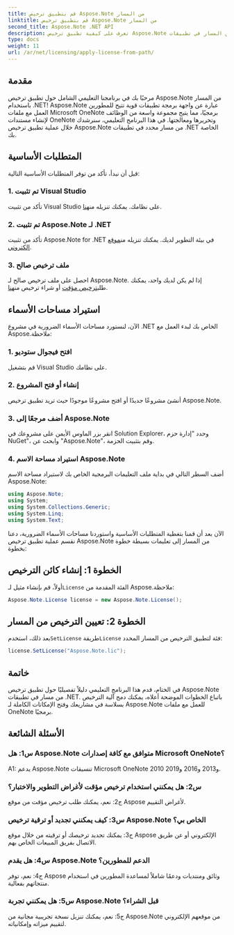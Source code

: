```yaml
---
title: قم بتطبيق ترخيص Aspose.Note من المسار
linktitle: قم بتطبيق ترخيص Aspose.Note من المسار
second_title: Aspose.Note .NET API
description: تعرف على كيفية تطبيق ترخيص Aspose.Note من المسار في تطبيقات .NET. أطلق العنان للإمكانات الكاملة لمعالجة ملفات OneNote باستخدام Aspose.Note.
type: docs
weight: 11
url: /ar/net/licensing/apply-license-from-path/
---
```

## مقدمة

مرحبًا بك في برنامجنا التعليمي الشامل حول تطبيق ترخيص Aspose.Note من المسار باستخدام .NET! Aspose.Note عبارة عن واجهة برمجة تطبيقات قوية تتيح للمطورين العمل مع ملفات Microsoft OneNote برمجيًا، مما يتيح مجموعة واسعة من الوظائف لإنشاء مستندات OneNote وتحريرها ومعالجتها. في هذا البرنامج التعليمي، سنرشدك خلال عملية تطبيق ترخيص Aspose.Note من مسار محدد في تطبيقات .NET الخاصة بك.

## المتطلبات الأساسية

قبل أن نبدأ، تأكد من توفر المتطلبات الأساسية التالية:

### 1. تم تثبيت Visual Studio

 تأكد من تثبيت Visual Studio على نظامك. يمكنك تنزيله من[هنا](https://visualstudio.microsoft.com/downloads/).

### 2. تم تثبيت Aspose.Note لـ .NET

 تأكد من تثبيت Aspose.Note for .NET في بيئة التطوير لديك. يمكنك تنزيله من[موقع إلكتروني](https://releases.aspose.com/note/net/).

### 3. ملف ترخيص صالح

 احصل على ملف ترخيص صالح لـ Aspose.Note. إذا لم يكن لديك واحد، يمكنك طلب[ترخيص مؤقت](https://purchase.aspose.com/temporary-license/) أو شراء ترخيص من[هنا](https://purchase.aspose.com/buy).

## استيراد مساحات الأسماء

الآن، لنستورد مساحات الأسماء الضرورية في مشروع .NET الخاص بك لبدء العمل مع Aspose.ملاحظة:

### 1. افتح فيجوال ستوديو

قم بتشغيل Visual Studio على نظامك.

### 2. إنشاء أو فتح المشروع

أنشئ مشروعًا جديدًا أو افتح مشروعًا موجودًا حيث تريد تطبيق ترخيص Aspose.Note.

### 3. أضف مرجعًا إلى Aspose.Note

انقر بزر الماوس الأيمن على مشروعك في Solution Explorer، وحدد "إدارة حزم NuGet"، وابحث عن "Aspose.Note"، وقم بتثبيت الحزمة.

### 4. استيراد مساحة الاسم Aspose.Note

أضف السطر التالي في بداية ملف التعليمات البرمجية الخاص بك لاستيراد مساحة الاسم Aspose.Note:

```csharp
using Aspose.Note;
using System;
using System.Collections.Generic;
using System.Linq;
using System.Text;
```

الآن بعد أن قمنا بتغطية المتطلبات الأساسية واستوردنا مساحات الأسماء الضرورية، دعنا نقسم عملية تطبيق ترخيص Aspose.Note من المسار إلى تعليمات بسيطة خطوة بخطوة:

## الخطوة 1: إنشاء كائن الترخيص

 أولاً، قم بإنشاء مثيل لـ`License` الفئة المقدمة من Aspose.ملاحظة:

```csharp
Aspose.Note.License license = new Aspose.Note.License();
```

## الخطوة 2: تعيين الترخيص من المسار

 بعد ذلك، استخدم`SetLicense` طريقة`License` فئة لتطبيق الترخيص من المسار المحدد:

```csharp
license.SetLicense("Aspose.Note.lic");
```

## خاتمة

في الختام، قدم هذا البرنامج التعليمي دليلاً تفصيليًا حول تطبيق ترخيص Aspose.Note من مسار في تطبيقات .NET. باتباع الخطوات الموضحة أعلاه، يمكنك دمج آلية الترخيص بسلاسة في مشاريعك وفتح الإمكانات الكاملة لـ Aspose.Note للعمل مع ملفات OneNote برمجيًا.

## الأسئلة الشائعة

### س1: هل Aspose.Note متوافق مع كافة إصدارات Microsoft OneNote؟

A1: يدعم Aspose.Note تنسيقات Microsoft OneNote 2010 و2013 و2016 و2019.

### س2: هل يمكنني استخدام ترخيص مؤقت لأغراض التطوير والاختبار؟

ج2: نعم، يمكنك طلب ترخيص مؤقت من موقع Aspose لأغراض التقييم.

### س3: كيف يمكنني تجديد أو ترقية ترخيص Aspose.Note الخاص بي؟

ج3: يمكنك تجديد ترخيصك أو ترقيته من خلال موقع Aspose الإلكتروني أو عن طريق الاتصال بفريق المبيعات الخاص بهم.

### س4: هل يقدم Aspose.Note الدعم للمطورين؟

ج4: نعم، توفر Aspose وثائق ومنتديات ودعمًا شاملاً لمساعدة المطورين في استخدام منتجاتهم بفعالية.

### س5: هل يمكنني تجربة Aspose.Note قبل الشراء؟

ج5: نعم، يمكنك تنزيل نسخة تجريبية مجانية من Aspose.Note من موقعهم الإلكتروني لتقييم ميزاته وإمكانياته.
